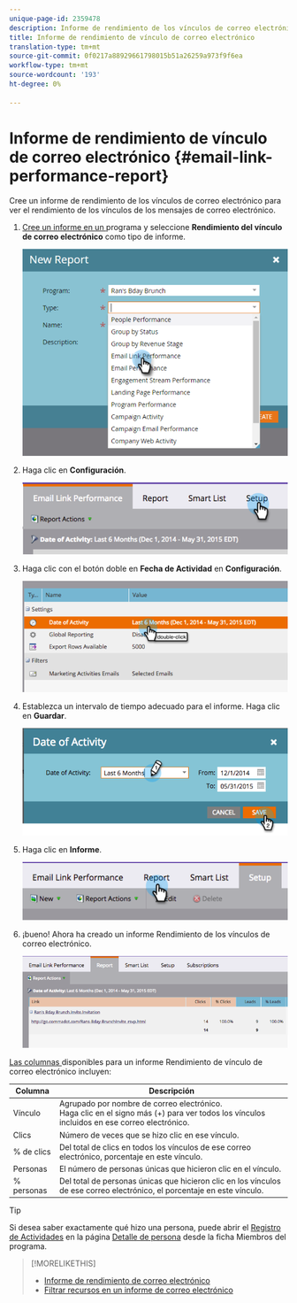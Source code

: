 ```yaml
---
unique-page-id: 2359478
description: Informe de rendimiento de los vínculos de correo electrónico - Documentos de marketing - Documentación del producto
title: Informe de rendimiento de vínculo de correo electrónico
translation-type: tm+mt
source-git-commit: 0f0217a88929661798015b51a26259a973f9f6ea
workflow-type: tm+mt
source-wordcount: '193'
ht-degree: 0%

---
```



# Informe de rendimiento de vínculo de correo electrónico {#email-link-performance-report}

Cree un informe de rendimiento de los vínculos de correo electrónico para ver el rendimiento de los vínculos de los mensajes de correo electrónico.

1. [Cree un informe en un ](/help/marketo/product-docs/reporting/basic-reporting/creating-reports/create-a-report-in-a-program.md) programa y seleccione  **Rendimiento del vínculo de correo electrónico** como tipo de informe.

   ![](assets/image2017-3-29-9-3a10-3a41.png)

1. Haga clic en **Configuración**.

   ![](assets/image2015-5-20-11-3a18-3a0.png)

1. Haga clic con el botón doble en **Fecha de Actividad** en **Configuración**.

   ![](assets/image2015-5-20-11-3a18-3a59.png)

1. Establezca un intervalo de tiempo adecuado para el informe. Haga clic en **Guardar**.

   ![](assets/image2015-5-20-11-3a20-3a52.png)

1. Haga clic en **Informe**.

   ![](assets/image2015-5-20-11-3a22-3a24.png)

1. ¡bueno! Ahora ha creado un informe Rendimiento de los vínculos de correo electrónico.

   ![](assets/image2015-5-20-11-3a23-3a33.png)

[Las columnas ](/help/marketo/product-docs/reporting/basic-reporting/editing-reports/select-report-columns.md) disponibles para un informe Rendimiento de vínculo de correo electrónico incluyen:

<table> 
 <thead> 
  <tr> 
   <th colspan="1" rowspan="1">Columna</th> 
   <th colspan="1" rowspan="1">Descripción</th> 
  </tr> 
 </thead> 
 <tbody> 
  <tr> 
   <td colspan="1" rowspan="1">Vínculo</td> 
   <td colspan="1" rowspan="1">Agrupado por nombre de correo electrónico.<br>Haga clic en el signo más (+) para ver todos los vínculos incluidos en ese correo electrónico.</td> 
  </tr> 
  <tr> 
   <td colspan="1" rowspan="1">Clics</td> 
   <td colspan="1" rowspan="1">Número de veces que se hizo clic en ese vínculo.</td> 
  </tr> 
  <tr> 
   <td colspan="1" rowspan="1">% de clics</td> 
   <td colspan="1" rowspan="1">Del total de clics en todos los vínculos de ese correo electrónico, porcentaje en este vínculo.</td> 
  </tr> 
  <tr> 
   <td colspan="1" rowspan="1">Personas</td> 
   <td colspan="1" rowspan="1">El número de personas únicas que hicieron clic en el vínculo.</td> 
  </tr> 
  <tr> 
   <td colspan="1" rowspan="1">% personas</td> 
   <td colspan="1" rowspan="1">Del total de personas únicas que hicieron clic en los vínculos de ese correo electrónico, el porcentaje en este vínculo.</td> 
  </tr> 
 </tbody> 
</table>

>[!TIP]
>
>Si desea saber exactamente qué hizo una persona, puede abrir el [Registro de Actividades](/help/marketo/product-docs/core-marketo-concepts/smart-lists-and-static-lists/managing-people-in-smart-lists/filter-activity-types-in-the-activity-log-of-a-person.md) en la página [Detalle de persona](/help/marketo/product-docs/core-marketo-concepts/smart-lists-and-static-lists/managing-people-in-smart-lists/using-the-person-detail-page.md) desde la ficha Miembros del programa.

>[!MORELIKETHIS]
>
>* [Informe de rendimiento de correo electrónico](/help/marketo/product-docs/email-marketing/email-programs/email-program-data/email-performance-report.md)
>* [Filtrar recursos en un informe de correo electrónico](/help/marketo/product-docs/reporting/basic-reporting/report-activity/filter-assets-in-an-email-report.md)

